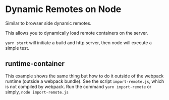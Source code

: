 # Dynamic Remotes on Node

Similar to browser side dynamic remotes.

This allows you to dynamically load remote containers on the server.

`yarn start` will initiate a build and http server, then node will execute a simple test.

## runtime-container
This example shows the same thing but how to do it outside of the webpack runtime (outside a webpack bundle). See the script `import-remote.js`, which is not compiled by webpack. Run the command `yarn import-remote` or simply, `node import-remote.js`